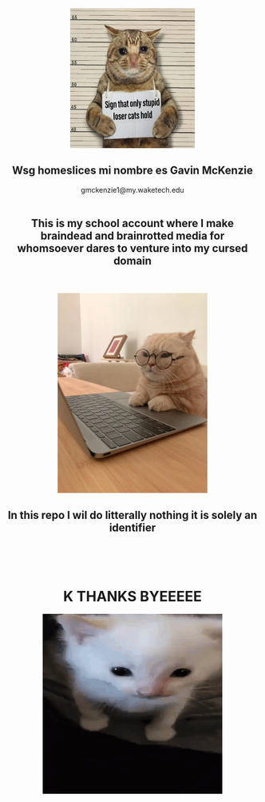 <div align="center">
<img height="280" width="250" src="STUPIDIDIOT.png">


<h2>Wsg homeslices mi nombre es Gavin McKenzie</h2>
<h7 color="">gmckenzie1@my.waketech.edu</h7><br><br>


<h2>This is my school account where I make braindead and brainrotted media for whomsoever dares to venture into my cursed domain</h2><br><br>
<img src="study.webp" width="300">

<h2>In this repo I wil do litterally nothing it is solely an identifier</h2><br><br><br>

# K THANKS BYEEEEE

<img src="herbert.gif">
</div>